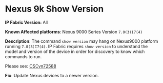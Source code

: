 # Nexus 9k Show Version

**IP Fabric Version:** All

**Known Affected platforms**: Nexus 9000 Series Version `7.0(3)I7(4)`

**Description**: The command `show version` may hang on Nexus9000 platform
running `7.0(3)I7(4)`. IP Fabric requires `show version` to understand the model
and version of the device in order for discovery to know which commands to run.

Please see:
[CSCvn72588](https://quickview.cloudapps.cisco.com/quickview/bug/CSCvn72588)

**Fix**: Update Nexus devices to a newer version.

